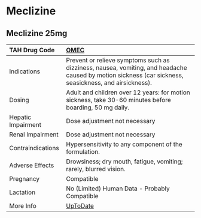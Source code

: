 # Meclizine

## Meclizine 25mg

| TAH Drug Code      | [OMEC](https://www.tahsda.org.tw/drugs/hissearch.php?drug_code=OMEC)                                                                                  |
|:-------------------|:------------------------------------------------------------------------------------------------------------------------------------------------------|
| Indications        | Prevent or relieve symptoms such as dizziness, nausea, vomiting, and headache caused by motion sickness (car sickness, seasickness, and airsickness). |
| Dosing             | Adult and children over 12 years: for motion sickness, take 30-60 minutes before boarding, 50 mg daily.                                               |
| Hepatic Impairment | Dose adjustment not necessary                                                                                                                         |
| Renal Impairment   | Dose adjustment not necessary                                                                                                                         |
| Contraindications  | Hypersensitivity to any component of the formulation.                                                                                                 |
| Adverse Effects    | Drowsiness; dry mouth, fatigue, vomiting; rarely, blurred vision.                                                                                     |
| Pregnancy          | Compatible                                                                                                                                            |
| Lactation          | No (Limited) Human Data - Probably Compatible                                                                                                         |
| More Info          | [UpToDate](https://www.uptodate.com/contents/meclizine-drug-information)                                                                              |

